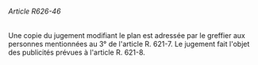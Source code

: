 ###### Article R626-46

Une copie du jugement modifiant le plan est adressée par le greffier aux personnes mentionnées au 3° de l'article R. 621-7. Le jugement fait l'objet des publicités prévues à l'article R. 621-8.

